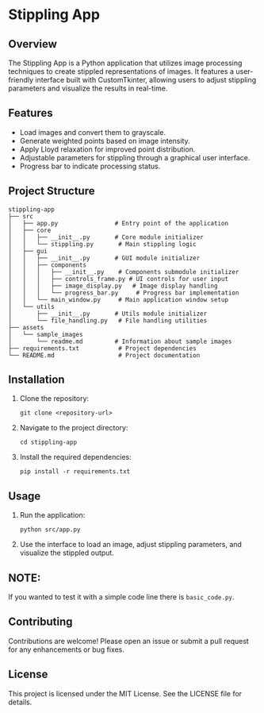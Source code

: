 # Stippling App

## Overview
The Stippling App is a Python application that utilizes image processing techniques to create stippled representations of images. It features a user-friendly interface built with CustomTkinter, allowing users to adjust stippling parameters and visualize the results in real-time.

## Features
- Load images and convert them to grayscale.
- Generate weighted points based on image intensity.
- Apply Lloyd relaxation for improved point distribution.
- Adjustable parameters for stippling through a graphical user interface.
- Progress bar to indicate processing status.

## Project Structure
```
stippling-app
├── src
│   ├── app.py                # Entry point of the application
│   ├── core
│   │   ├── __init__.py       # Core module initializer
│   │   └── stippling.py       # Main stippling logic
│   ├── gui
│   │   ├── __init__.py       # GUI module initializer
│   │   ├── components
│   │   │   ├── __init__.py    # Components submodule initializer
│   │   │   ├── controls_frame.py # UI controls for user input
│   │   │   ├── image_display.py   # Image display handling
│   │   │   └── progress_bar.py     # Progress bar implementation
│   │   └── main_window.py     # Main application window setup
│   └── utils
│       ├── __init__.py       # Utils module initializer
│       └── file_handling.py   # File handling utilities
├── assets
│   └── sample_images
│       └── readme.md         # Information about sample images
├── requirements.txt           # Project dependencies
└── README.md                  # Project documentation
```

## Installation
1. Clone the repository:
   ```
   git clone <repository-url>
   ```
2. Navigate to the project directory:
   ```
   cd stippling-app
   ```
3. Install the required dependencies:
   ```
   pip install -r requirements.txt
   ```

## Usage
1. Run the application:
   ```
   python src/app.py
   ```
2. Use the interface to load an image, adjust stippling parameters, and visualize the stippled output.

## NOTE:
If you wanted to test it with a simple code line there is `basic_code.py`.

## Contributing
Contributions are welcome! Please open an issue or submit a pull request for any enhancements or bug fixes.

## License
This project is licensed under the MIT License. See the LICENSE file for details.
